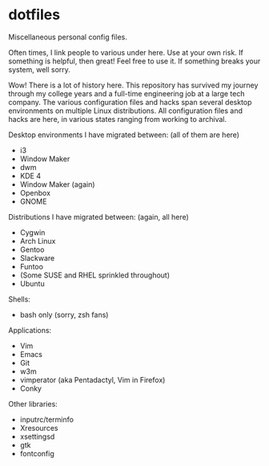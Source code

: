dotfiles
========

Miscellaneous personal config files.

Often times, I link people to various under here.  Use at your own
risk.  If something is helpful, then great!  Feel free to use it.  If
something breaks your system, well sorry.

Wow!  There is a lot of history here.  This repository has survived my
journey through my college years and a full-time engineering job at a
large tech company.  The various configuration files and hacks span
several desktop environments on multiple Linux distributions.  All
configuration files and hacks are here, in various states ranging from
working to archival.

Desktop environments I have migrated between: (all of them are here)

+ i3
+ Window Maker
+ dwm
+ KDE 4
+ Window Maker (again)
+ Openbox
+ GNOME

Distributions I have migrated between: (again, all here)

+ Cygwin
+ Arch Linux
+ Gentoo
+ Slackware
+ Funtoo
+ (Some SUSE and RHEL sprinkled throughout)
+ Ubuntu

Shells:

+ bash only (sorry, zsh fans)

Applications:

+ Vim
+ Emacs
+ Git
+ w3m
+ vimperator (aka Pentadactyl, Vim in Firefox)
+ Conky

Other libraries:

+ inputrc/terminfo
+ Xresources
+ xsettingsd
+ gtk
+ fontconfig

